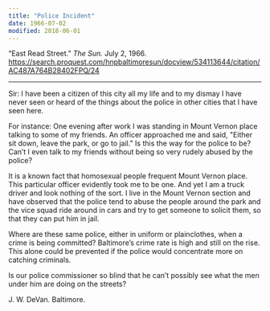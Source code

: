 ```yaml
---
title: "Police Incident"
date: 1966-07-02
modified: 2018-06-01
---
```


“East Read Street.” *The Sun.* July 2, 1966. https://search.proquest.com/hnpbaltimoresun/docview/534113644/citation/AC487A764B28402FPQ/24

---

Sir: I have been a citizen of this city all my life and to my dismay I have never seen or heard of the things about the police in other cities that I have seen here.

For instance: One evening after work I was standing in Mount Vernon place talking to some of my friends. An officer approached me and said, "Either sit down, leave the park, or go to jail." Is this the way for the police to be? Can’t I even talk to my friends without being so very rudely abused by the police?

It is a known fact that homosexual people frequent Mount Vernon place. This particular officer evidently took me to be one. And yet I am a truck driver and look nothing of the sort. I live in the Mount Vernon section and have observed that the police tend to abuse the people around the park and the vice squad ride around in cars and try to get someone to solicit them, so that they can put him in jail.

Where are these same police, either in uniform or plainclothes, when a crime is being committed? Baltimore’s crime rate is high and still on the rise. This alone could be prevented if the police would concentrate more on catching criminals.

Is our police commissioner so blind that he can’t possibly see what the men under him are doing on the streets?

J. W. DeVan.
Baltimore.